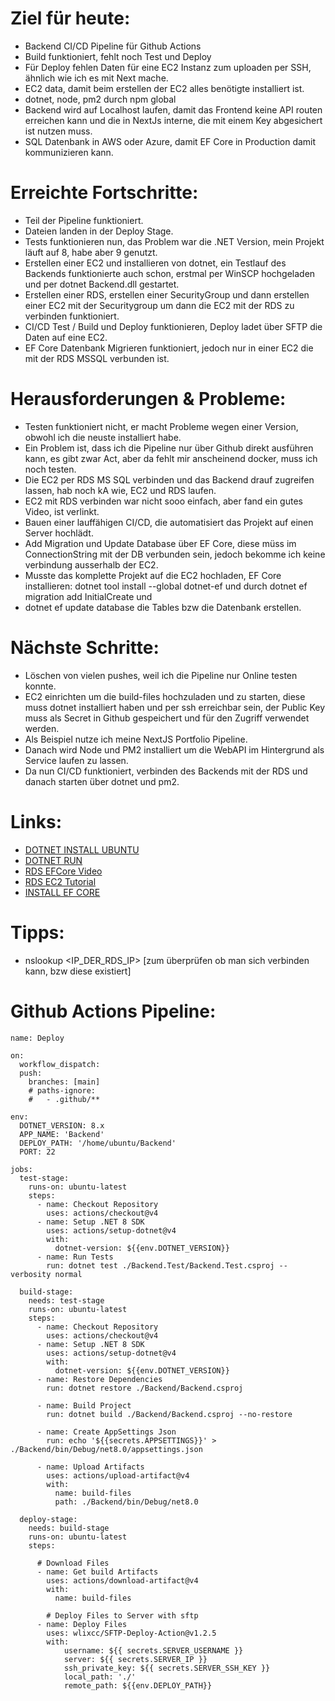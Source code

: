 # Ziel für heute:
- Backend CI/CD Pipeline für Github Actions
- Build funktioniert, fehlt noch Test und Deploy
- Für Deploy fehlen Daten für eine EC2 Instanz zum uploaden per SSH, ähnlich wie ich es mit Next mache.
- EC2 data, damit beim erstellen der EC2 alles benötigte installiert ist.
- dotnet, node, pm2 durch npm global
- Backend wird auf Localhost laufen, damit das Frontend keine API routen erreichen kann und die in NextJs interne, die mit einem Key abgesichert ist nutzen muss.
- SQL Datenbank in AWS oder Azure, damit EF Core in Production damit kommunizieren kann.

# Erreichte Fortschritte:
- Teil der Pipeline funktioniert.
- Dateien landen in der Deploy Stage.
- Tests funktionieren nun, das Problem war die .NET Version, mein Projekt läuft auf 8, habe aber 9 genutzt.
- Erstellen einer EC2 und installieren von dotnet, ein Testlauf des Backends funktionierte auch schon, erstmal per WinSCP hochgeladen und per dotnet Backend.dll gestartet.
- Erstellen einer RDS, erstellen einer SecurityGroup und dann erstellen einer EC2 mit der Securitygroup um dann die EC2 mit der RDS zu verbinden funktioniert.
- CI/CD Test / Build und Deploy funktionieren, Deploy ladet über SFTP die Daten auf eine EC2.
- EF Core Datenbank Migrieren funktioniert, jedoch nur in einer EC2 die mit der RDS MSSQL verbunden ist.

# Herausforderungen & Probleme:
- Testen funktioniert nicht, er macht Probleme wegen einer Version, obwohl ich die neuste installiert habe.
- Ein Problem ist, dass ich die Pipeline nur über Github direkt ausführen kann, es gibt zwar Act, aber da fehlt mir anscheinend docker, muss ich noch testen.
- Die EC2 per RDS MS SQL verbinden und das Backend drauf zugreifen lassen, hab noch kA wie, EC2 und RDS laufen.
- EC2 mit RDS verbinden war nicht sooo einfach, aber fand ein gutes Video, ist verlinkt.
- Bauen einer lauffähigen CI/CD, die automatisiert das Projekt auf einen Server hochlädt.
- Add Migration und Update Database über EF Core, diese müss im ConnectionString mit der DB verbunden sein, jedoch bekomme ich keine verbindung ausserhalb der EC2.
- Musste das komplette Projekt auf die EC2 hochladen, EF Core installieren: dotnet tool install --global dotnet-ef und durch dotnet ef migration add InitialCreate und
- dotnet ef update database die Tables bzw die Datenbank erstellen.

# Nächste Schritte:
- Löschen von vielen pushes, weil ich die Pipeline nur Online testen konnte.
- EC2 einrichten um die build-files hochzuladen und zu starten, diese muss dotnet installiert haben und per ssh erreichbar sein, der Public Key muss als Secret in Github gespeichert und für den Zugriff verwendet werden.
- Als Beispiel nutze ich meine NextJS Portfolio Pipeline.
- Danach wird Node und PM2 installiert um die WebAPI im Hintergrund als Service laufen zu lassen.
- Da nun CI/CD funktioniert, verbinden des Backends mit der RDS und danach starten über dotnet und pm2.

# Links:
- [DOTNET INSTALL UBUNTU](https://learn.microsoft.com/en-us/dotnet/core/install/linux-ubuntu-install?tabs=dotnet8&pivots=os-linux-ubuntu-2410)
- [DOTNET RUN](https://learn.microsoft.com/de-de/dotnet/core/tools/dotnet-run)
- [RDS EFCore Video](https://www.youtube.com/watch?v=pelbKSbL7AU)
- [RDS EC2 Tutorial](https://www.youtube.com/watch?v=WntEgaWLLu8)
- [INSTALL EF CORE](https://learn.microsoft.com/de-de/ef/core/get-started/overview/install)

# Tipps:
- nslookup <IP_DER_RDS_IP> [zum überprüfen ob man sich verbinden kann, bzw diese existiert]

# Github Actions Pipeline:

```
name: Deploy

on:
  workflow_dispatch:
  push:
    branches: [main]
    # paths-ignore:
    #   - .github/**

env:
  DOTNET_VERSION: 8.x
  APP_NAME: 'Backend'
  DEPLOY_PATH: '/home/ubuntu/Backend'
  PORT: 22

jobs:
  test-stage:
    runs-on: ubuntu-latest
    steps:
      - name: Checkout Repository
        uses: actions/checkout@v4
      - name: Setup .NET 8 SDK
        uses: actions/setup-dotnet@v4
        with:
          dotnet-version: ${{env.DOTNET_VERSION}}
      - name: Run Tests
        run: dotnet test ./Backend.Test/Backend.Test.csproj --verbosity normal

  build-stage:
    needs: test-stage
    runs-on: ubuntu-latest
    steps:
      - name: Checkout Repository
        uses: actions/checkout@v4
      - name: Setup .NET 8 SDK
        uses: actions/setup-dotnet@v4
        with:
          dotnet-version: ${{env.DOTNET_VERSION}}
      - name: Restore Dependencies
        run: dotnet restore ./Backend/Backend.csproj

      - name: Build Project
        run: dotnet build ./Backend/Backend.csproj --no-restore

      - name: Create AppSettings Json
        run: echo '${{secrets.APPSETTINGS}}' > ./Backend/bin/Debug/net8.0/appsettings.json

      - name: Upload Artifacts
        uses: actions/upload-artifact@v4
        with:
          name: build-files
          path: ./Backend/bin/Debug/net8.0

  deploy-stage:
    needs: build-stage
    runs-on: ubuntu-latest
    steps:

      # Download Files
      - name: Get build Artifacts
        uses: actions/download-artifact@v4
        with:
          name: build-files
    
        # Deploy Files to Server with sftp
      - name: Deploy Files
        uses: wlixcc/SFTP-Deploy-Action@v1.2.5
        with:
            username: ${{ secrets.SERVER_USERNAME }}
            server: ${{ secrets.SERVER_IP }}
            ssh_private_key: ${{ secrets.SERVER_SSH_KEY }} 
            local_path: './'
            remote_path: ${{env.DEPLOY_PATH}}
```